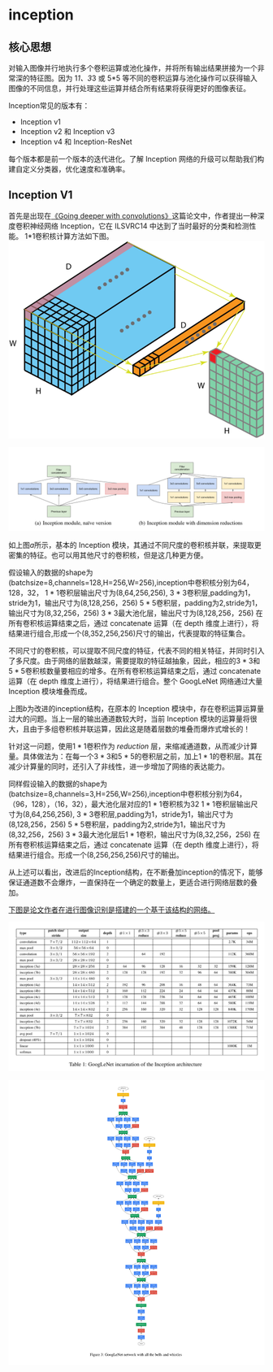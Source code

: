# inception

## 核心思想

对输入图像并行地执行多个卷积运算或池化操作，并将所有输出结果拼接为一个非常深的特征图。因为 1*1、3*3 或 5*5 等不同的卷积运算与池化操作可以获得输入图像的不同信息，并行处理这些运算并结合所有结果将获得更好的图像表征。

Inception常见的版本有：

* Inception v1
* Inception v2 和 Inception v3
* Inception v4 和 Inception-ResNet

每个版本都是前一个版本的迭代进化。了解 Inception 网络的升级可以帮助我们构建自定义分类器，优化速度和准确率。

## Inception V1 

首先是出现在[《Going deeper with convolutions》](https://ieeexplore.ieee.org/document/7298594)这篇论文中，作者提出一种深度卷积神经网络 Inception，它在 ILSVRC14 中达到了当时最好的分类和检测性能。
1*1卷积核计算方法如下图。
![1*1卷积](./image/conv_1x1.jpeg)

![inception模型结构](./image/image.png)

如上图$a$所示，基本的 Inception 模块，其通过不同尺度的卷积核并联，来提取更密集的特征。也可以用其他尺寸的卷积核，但是这几种更方便。

假设输入的数据的shape为(batchsize=8,channels=128,H=256,W=256),inception中卷积核分别为64，128，32，
$1*1$卷积层输出尺寸为(8,64,256,256),
$3*3$卷积层,padding为1，stride为1，输出尺寸为(8,128,256，256)
$5*5$卷积层，padding为2,stride为1，输出尺寸为(8,32,256，256)
$3*3$最大池化层，输出尺寸为(8,128,256，256)
在所有卷积核运算结束之后，通过 concatenate 运算（在 depth 维度上进行），将结果进行组合,形成一个(8,352,256,256)尺寸的输出，代表提取的特征集合。

不同尺寸的卷积核，可以提取不同尺度的特征，代表不同的相关特征，并同时引入了多尺度。由于网络的层数越深，需要提取的特征越抽象，因此，相应的$3*3$和$5*5$卷积核数量要相应的增多。在所有卷积核运算结束之后，通过 concatenate 运算（在 depth 维度上进行），将结果进行组合。整个 GoogLeNet 网络通过大量 Inception 模块堆叠而成。

上图$b$为改进的inception结构，在原本的 Inception 模块中，存在卷积运算运算量过大的问题。当上一层的输出通道数较大时，当前 Inception 模块的运算量将很大，且由于多组卷积核并联运算，因此这是随着层数的堆叠而爆炸式增长的！

针对这一问题，使用$1*1$卷积作为 $reduction$ 层，来缩减通道数，从而减少计算量。具体做法为：在每一个$3*3$和$5*5$的卷积层之前，加上$1*1$的卷积层。其在减少计算量的同时，还引入了非线性，进一步增加了网络的表达能力。

同样假设输入的数据的shape为(batchsize=8,channels=3,H=256,W=256),inception中卷积核分别为64，（96，128），（16，32），最大池化层对应的$1*1$卷积核为32
$1*1$卷积层输出尺寸为(8,64,256,256),
$3*3$卷积层,padding为1，stride为1，输出尺寸为(8,128,256，256)
$5*5$卷积层，padding为2,stride为1，输出尺寸为(8,32,256，256)
$3*3$最大池化层后$1*1$卷积，输出尺寸为(8,32,256，256)
在所有卷积核运算结束之后，通过 concatenate 运算（在 depth 维度上进行），将结果进行组合。形成一个(8,256,256,256)尺寸的输出。

从上述可以看出，改进后的Inception结构，在不断叠加inception的情况下，能够保证通道数不会爆炸，一直保持在一个确定的数量上，更适合进行网络层数的叠加。

[下图是论文作者在进行图像识别是搭建的一个基于该结构的网络。](./image/inceptionV1.pdf)

![alt text](./image/table_inception.png)

![alt text](./image/InceptionV1.png)